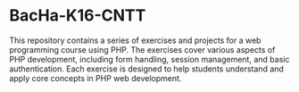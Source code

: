 # BacHa-K16-CNTT
This repository contains a series of exercises and projects for a web programming course using PHP. The exercises cover various aspects of PHP development, including form handling, session management, and basic authentication. Each exercise is designed to help students understand and apply core concepts in PHP web development.
